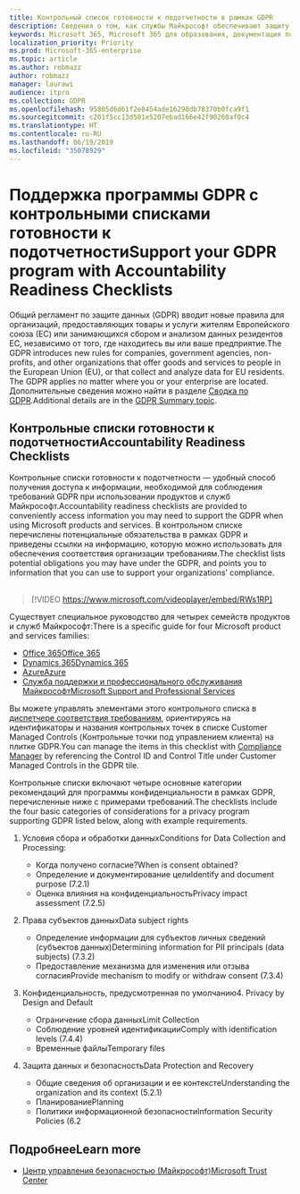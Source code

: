 ```yaml
---
title: Контрольный список готовности к подотчетности в рамках GDPR
description: Сведения о том, как службы Майкрософт обеспечивают защиту от нарушений безопасности персональных данных и как корпорация Майкрософт реагирует на такие нарушения и оповещает вас о них.
keywords: Microsoft 365, Microsoft 365 для образования, документация по Microsoft 365, GDPR
localization_priority: Priority
ms.prod: Microsoft-365-enterprise
ms.topic: article
ms.author: robmazz
author: robmazz
manager: laurawi
audience: itpro
ms.collection: GDPR
ms.openlocfilehash: 95805d6d61f2e8454ade16298db78370b0fca9f1
ms.sourcegitcommit: c201f5cc13d501e5207ebad166e42f90260af0c4
ms.translationtype: HT
ms.contentlocale: ru-RU
ms.lasthandoff: 06/19/2019
ms.locfileid: "35078929"
---
```

# <a name="support-your-gdpr-program-with-accountability-readiness-checklists"></a><span data-ttu-id="53735-104">Поддержка программы GDPR с контрольными списками готовности к подотчетности</span><span class="sxs-lookup"><span data-stu-id="53735-104">Support your GDPR program with Accountability Readiness Checklists</span></span>

<span data-ttu-id="53735-105">Общий регламент по защите данных (GDPR) вводит новые правила для организаций, предоставляющих товары и услуги жителям Европейского союза (ЕС) или занимающихся сбором и анализом данных резидентов ЕС, независимо от того, где находитесь вы или ваше предприятие.</span><span class="sxs-lookup"><span data-stu-id="53735-105">The GDPR introduces new rules for companies, government agencies, non-profits, and other organizations that offer goods and services to people in the European Union (EU), or that collect and analyze data for EU residents. The GDPR applies no matter where you or your enterprise are located.</span></span> <span data-ttu-id="53735-106">Дополнительные сведения можно найти в разделе [Сводка по GDPR](gdpr.md).</span><span class="sxs-lookup"><span data-stu-id="53735-106">Additional details are in the [GDPR Summary topic](gdpr.md).</span></span>

## <a name="accountability-readiness-checklists"></a><span data-ttu-id="53735-107">Контрольные списки готовности к подотчетности</span><span class="sxs-lookup"><span data-stu-id="53735-107">Accountability Readiness Checklists</span></span>

<span data-ttu-id="53735-108">Контрольные списки готовности к подотчетности — удобный способ получения доступа к информации, необходимой для соблюдения требований GDPR при использовании продуктов и служб Майкрософт.</span><span class="sxs-lookup"><span data-stu-id="53735-108">Accountability readiness checklists are provided to conveniently access information you may need to support the GDPR when using Microsoft products and services.</span></span> <span data-ttu-id="53735-109">В контрольном списке перечислены потенциальные обязательства в рамках GDPR и приведены ссылки на информацию, которую можно использовать для обеспечения соответствия организации требованиям.</span><span class="sxs-lookup"><span data-stu-id="53735-109">The checklist lists potential obligations you may have under the GDPR, and points you to information that you can use to support your organizations’ compliance.</span></span> <br><br>

> [!VIDEO https://www.microsoft.com/videoplayer/embed/RWs1RP] 

<span data-ttu-id="53735-110">Существует специальное руководство для четырех семейств продуктов и служб Майкрософт:</span><span class="sxs-lookup"><span data-stu-id="53735-110">There is a specific guide for four Microsoft product and services families:</span></span>

- [<span data-ttu-id="53735-111">Office 365</span><span class="sxs-lookup"><span data-stu-id="53735-111">Office 365</span></span>](gdpr-arc-Office365.md)
- [<span data-ttu-id="53735-112">Dynamics 365</span><span class="sxs-lookup"><span data-stu-id="53735-112">Dynamics 365</span></span>](gdpr-arc-Dynamics365.md)
- [<span data-ttu-id="53735-113">Azure</span><span class="sxs-lookup"><span data-stu-id="53735-113">Azure</span></span>](gdpr-arc-Azure.md)
- [<span data-ttu-id="53735-114">Служба поддержки и профессионального обслуживания Майкрософт</span><span class="sxs-lookup"><span data-stu-id="53735-114">Microsoft Support and Professional Services</span></span>](gdpr-arc-prof-services.md)

<span data-ttu-id="53735-115">Вы можете управлять элементами этого контрольного списка в [диспетчере соответствия требованиям](https://servicetrust.microsoft.com/ComplianceManager), ориентируясь на идентификаторы и названия контрольных точек в списке Customer Managed Controls (Контрольные точки под управлением клиента) на плитке GDPR.</span><span class="sxs-lookup"><span data-stu-id="53735-115">You can manage the items in this checklist with [Compliance Manager](https://servicetrust.microsoft.com/ComplianceManager) by referencing the Control ID and Control Title under Customer Managed Controls in the GDPR tile.</span></span>

<span data-ttu-id="53735-116">Контрольные списки включают четыре основные категории рекомендаций для программы конфиденциальности в рамках GDPR, перечисленные ниже с примерами требований.</span><span class="sxs-lookup"><span data-stu-id="53735-116">The checklists include the four basic categories of considerations for a privacy program supporting GDPR listed below, along with example requirements.</span></span>

1. <span data-ttu-id="53735-117">Условия сбора и обработки данных</span><span class="sxs-lookup"><span data-stu-id="53735-117">Conditions for Data Collection and Processing:</span></span>

    - <span data-ttu-id="53735-118">Когда получено согласие?</span><span class="sxs-lookup"><span data-stu-id="53735-118">When is consent obtained?</span></span>  
    - <span data-ttu-id="53735-119">Определение и документирование цели</span><span class="sxs-lookup"><span data-stu-id="53735-119">Identify and document purpose (7.2.1)</span></span>  
    - <span data-ttu-id="53735-120">Оценка влияния на конфиденциальность</span><span class="sxs-lookup"><span data-stu-id="53735-120">Privacy impact assessment (7.2.5)</span></span>

2. <span data-ttu-id="53735-121">Права субъектов данных</span><span class="sxs-lookup"><span data-stu-id="53735-121">Data subject rights</span></span>  

    - <span data-ttu-id="53735-122">Определение информации для субъектов личных сведений (субъектов данных)</span><span class="sxs-lookup"><span data-stu-id="53735-122">Determining information for PII principals (data subjects) (7.3.2)</span></span>  
    - <span data-ttu-id="53735-123">Предоставление механизма для изменения или отзыва согласия</span><span class="sxs-lookup"><span data-stu-id="53735-123">Provide mechanism to modify or withdraw consent (7.3.4)</span></span>

3. <span data-ttu-id="53735-124">Конфиденциальность, предусмотренная по умолчанию</span><span class="sxs-lookup"><span data-stu-id="53735-124">4. Privacy by Design and Default</span></span>  

    - <span data-ttu-id="53735-125">Ограничение сбора данных</span><span class="sxs-lookup"><span data-stu-id="53735-125">Limit Collection</span></span>  
    - <span data-ttu-id="53735-126">Соблюдение уровней идентификации</span><span class="sxs-lookup"><span data-stu-id="53735-126">Comply with identification levels (7.4.4)</span></span>  
    - <span data-ttu-id="53735-127">Временные файлы</span><span class="sxs-lookup"><span data-stu-id="53735-127">Temporary files</span></span>

4. <span data-ttu-id="53735-128">Защита данных и безопасность</span><span class="sxs-lookup"><span data-stu-id="53735-128">Data Protection and Recovery</span></span>  

    - <span data-ttu-id="53735-129">Общие сведения об организации и ее контексте</span><span class="sxs-lookup"><span data-stu-id="53735-129">Understanding the organization and its context (5.2.1)</span></span>  
    - <span data-ttu-id="53735-130">Планирование</span><span class="sxs-lookup"><span data-stu-id="53735-130">Planning</span></span>  
    - <span data-ttu-id="53735-131">Политики информационной безопасности</span><span class="sxs-lookup"><span data-stu-id="53735-131">Information Security Policies (6.2</span></span>

## <a name="learn-more"></a><span data-ttu-id="53735-132">Подробнее</span><span class="sxs-lookup"><span data-stu-id="53735-132">Learn more</span></span>

- [<span data-ttu-id="53735-133">Центр управления безопасностью (Майкрософт)</span><span class="sxs-lookup"><span data-stu-id="53735-133">Microsoft Trust Center</span></span>](https://www.microsoft.com/TrustCenter/Privacy/gdpr/default.aspx)
